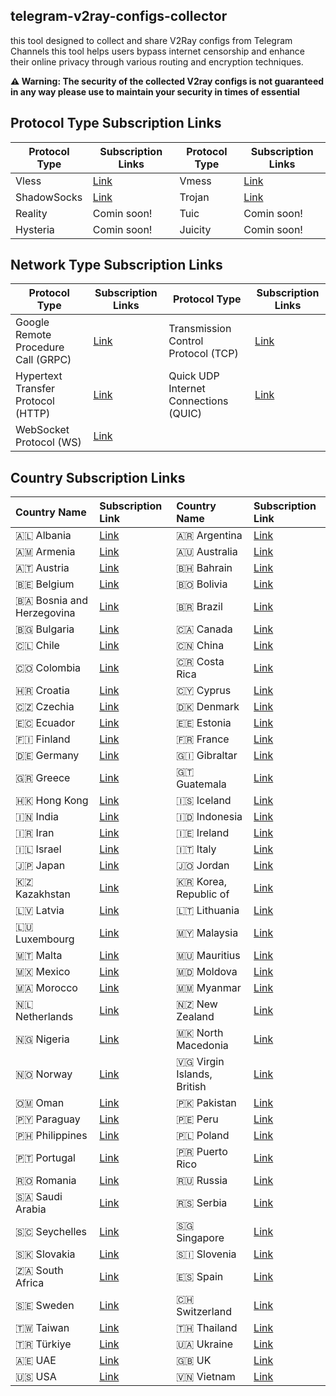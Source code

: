 ## telegram-v2ray-configs-collector

this tool designed to collect and share V2Ray configs from Telegram Channels this tool helps users bypass internet censorship and enhance their online privacy through various routing and encryption techniques.

**⚠️ Warning: The security of the collected V2ray configs is not guaranteed in any way please use to maintain your security in times of essential**
##  Protocol Type Subscription Links

| Protocol Type | Subscription Links | Protocol Type | Subscription Links |
|--|--|--|--
| Vless | [Link](#) |  Vmess | [Link](#)|
| ShadowSocks |[Link](#)|   Trojan |[Link](#)| 
| Reality|Comin soon!| Tuic|Comin soon!| 
| Hysteria|Comin soon!| Juicity|Comin soon!|

## Network Type Subscription Links
| Protocol Type | Subscription Links | Protocol Type | Subscription Links 
|--|--|--|--
| Google Remote Procedure Call (GRPC)| [Link](#) | Transmission Control Protocol (TCP) | [Link](#)
| Hypertext Transfer Protocol (HTTP)| [Link](#)| Quick UDP Internet Connections (QUIC) | [Link](#)
| WebSocket Protocol (WS)|[Link](#)| | |

## Country Subscription Links
| Country Name | Subscription Link |Country Name| Subscription Link |
|:---|:---|:---|:---|
| 🇦🇱 Albania | [Link](#) | 🇦🇷 Argentina | [Link](#) |
| 🇦🇲 Armenia | [Link](#) | 🇦🇺 Australia | [Link](#) |
| 🇦🇹 Austria | [Link](#) | 🇧🇭 Bahrain | [Link](#) |
| 🇧🇪 Belgium | [Link](#) | 🇧🇴 Bolivia | [Link](#) |
| 🇧🇦 Bosnia and Herzegovina | [Link](#) | 🇧🇷 Brazil | [Link](#) |
| 🇧🇬 Bulgaria | [Link](#) | 🇨🇦 Canada | [Link](#) |
| 🇨🇱 Chile | [Link](#) | 🇨🇳 China | [Link](#) |
| 🇨🇴 Colombia | [Link](#) | 🇨🇷 Costa Rica | [Link](#) |
| 🇭🇷 Croatia | [Link](#) | 🇨🇾 Cyprus | [Link](#) |
| 🇨🇿 Czechia | [Link](#) | 🇩🇰 Denmark | [Link](#) |
| 🇪🇨 Ecuador | [Link](#) | 🇪🇪 Estonia | [Link](#) |
| 🇫🇮 Finland | [Link](#) | 🇫🇷 France | [Link](#) |
| 🇩🇪 Germany | [Link](#) | 🇬🇮 Gibraltar | [Link](#) |
| 🇬🇷 Greece | [Link](#) | 🇬🇹 Guatemala | [Link](#) |
| 🇭🇰 Hong Kong | [Link](#) | 🇮🇸 Iceland | [Link](#) |
| 🇮🇳 India | [Link](#) | 🇮🇩 Indonesia | [Link](#) |
| 🇮🇷 Iran | [Link](#) | 🇮🇪 Ireland | [Link](#) |
| 🇮🇱 Israel | [Link](#) | 🇮🇹 Italy | [Link](#) |
| 🇯🇵 Japan | [Link](#) | 🇯🇴 Jordan | [Link](#) |
| 🇰🇿 Kazakhstan | [Link](#) | 🇰🇷 Korea, Republic of | [Link](#) |
| 🇱🇻 Latvia | [Link](#) | 🇱🇹 Lithuania | [Link](#) |
| 🇱🇺 Luxembourg | [Link](#) | 🇲🇾 Malaysia | [Link](#) |
| 🇲🇹 Malta | [Link](#) | 🇲🇺 Mauritius | [Link](#) |
| 🇲🇽 Mexico | [Link](#) | 🇲🇩 Moldova | [Link](#) |
| 🇲🇦 Morocco | [Link](#) | 🇲🇲 Myanmar | [Link](#) |
| 🇳🇱 Netherlands | [Link](#) | 🇳🇿 New Zealand | [Link](#) |
| 🇳🇬 Nigeria | [Link](#) | 🇲🇰 North Macedonia | [Link](#) |
| 🇳🇴 Norway | [Link](#) |  🇻🇬 Virgin Islands, British | [Link](#) |
| 🇴🇲 Oman | [Link](#) | 🇵🇰 Pakistan | [Link](#) |
| 🇵🇾 Paraguay | [Link](#) | 🇵🇪 Peru | [Link](#) |
| 🇵🇭 Philippines | [Link](#) | 🇵🇱 Poland | [Link](#) |
| 🇵🇹 Portugal | [Link](#) | 🇵🇷 Puerto Rico | [Link](#) |
| 🇷🇴 Romania | [Link](#) | 🇷🇺 Russia | [Link](#) |
| 🇸🇦 Saudi Arabia | [Link](#) | 🇷🇸 Serbia | [Link](#) |
| 🇸🇨 Seychelles | [Link](#) | 🇸🇬 Singapore | [Link](#) |
| 🇸🇰 Slovakia | [Link](#) | 🇸🇮 Slovenia | [Link](#) |
| 🇿🇦 South Africa | [Link](#) | 🇪🇸 Spain | [Link](#) |
| 🇸🇪 Sweden | [Link](#) | 🇨🇭 Switzerland | [Link](#) |
| 🇹🇼 Taiwan | [Link](#) | 🇹🇭 Thailand | [Link](#) |
| 🇹🇷 Türkiye | [Link](#) | 🇺🇦 Ukraine | [Link](#) |
| 🇦🇪 UAE | [Link](#) | 🇬🇧 UK | [Link](#) |
| 🇺🇸 USA | [Link](#) | 🇻🇳 Vietnam | [Link](#) |
